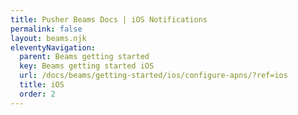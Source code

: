 ```yaml
---
title: Pusher Beams Docs | iOS Notifications
permalink: false
layout: beams.njk
eleventyNavigation:
  parent: Beams getting started
  key: Beams getting started iOS
  url: /docs/beams/getting-started/ios/configure-apns/?ref=ios
  title: iOS
  order: 2
---
```

